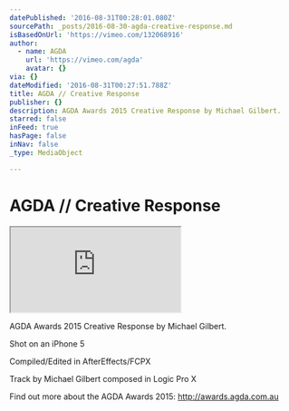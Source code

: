 ```yaml
---
datePublished: '2016-08-31T00:28:01.080Z'
sourcePath: _posts/2016-08-30-agda-creative-response.md
isBasedOnUrl: 'https://vimeo.com/132068916'
author:
  - name: AGDA
    url: 'https://vimeo.com/agda'
    avatar: {}
via: {}
dateModified: '2016-08-31T00:27:51.788Z'
title: AGDA // Creative Response
publisher: {}
description: AGDA Awards 2015 Creative Response by Michael Gilbert.
starred: false
inFeed: true
hasPage: false
inNav: false
_type: MediaObject

---
```

# AGDA // Creative Response

<iframe src="https://the-grid.github.io/ed-userhtml/?g=eJx9jjFPwzAQhXd-xck7cdJCBJVjKQKpEwsD-yW51BZ2bJ1NIvj1pO0QqUO3e6dP733KjoyeIHHfCJNzTAcpo8Nf4mK2nkLRBy9nO1CQ1X5X1i-vVS1gsUM2jaifSgGG7MnkRuzrNVzausADcSPWvFD3bTM6F5bxx7nUM9EEPvzdvm6yVvJqph9U1ArBMI2b4aa2Sen2-N5CuyAPCXZl9QxvTJjtTPBJKYYpETzCh-0NkoOjdR1xVhL1Kh083NnA04DX-gsepjuw0F_n8wwWSkb9D4Tedc4" style=""></iframe>

AGDA Awards 2015 Creative Response by Michael Gilbert.

Shot on an iPhone 5

Compiled/Edited in AfterEffects/FCPX

Track by Michael Gilbert composed in Logic Pro X

Find out more about the AGDA Awards 2015: http://awards.agda.com.au
